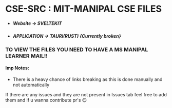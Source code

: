 # CSE-SRC : MIT-MANIPAL CSE FILES

- ##### Website -> SVELTEKIT
- ##### APPLICATION -> TAURI(RUST) {Currently broken}

### TO VIEW THE FILES YOU NEED TO HAVE A MS MANIPAL LEARNER MAIL!!

#### Imp Notes:
- There is a heavy chance of links breaking as this is done manually and not automatically

If there are any issues and they are not present in Issues tab feel free to add them and if u wanna contribute pr's 😉
